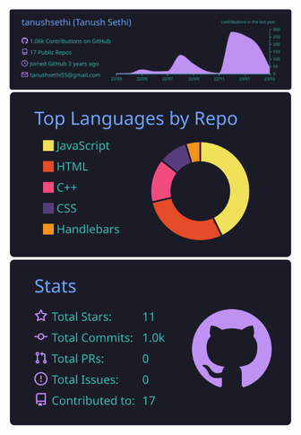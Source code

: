 <div align="center">
<img src="https://raw.githubusercontent.com/tanushsethi/tanushsethi/main/profile-summary-card-output/tokyonight/0-profile-details.svg"/>
<img src="https://raw.githubusercontent.com/tanushsethi/tanushsethi/main/profile-summary-card-output/tokyonight/1-repos-per-language.svg"/>
<!-- <img src="https://raw.githubusercontent.com/tanushsethi/tanushsethi/main/profile-summary-card-output/tokyonight/2-most-commit-language.svg"/> -->
<img src="https://raw.githubusercontent.com/tanushsethi/tanushsethi/main/profile-summary-card-output/tokyonight/3-stats.svg"/>
<!-- <img src="https://raw.githubusercontent.com/tanushsethi/tanushsethi/main/profile-summary-card-output/tokyonight/4-productive-time.svg"/> -->
</div>
